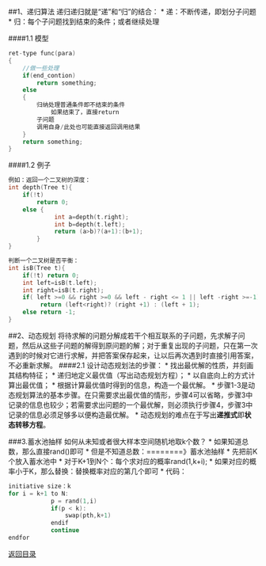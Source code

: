 ##1、递归算法
递归递归就是“递”和“归”的结合：
* 
递：不断传递，即划分子问题
* 
归：每个子问题找到结束的条件；或者继续处理

####1.1 模型
```C++
ret-type func(para)
{
    //做一些处理
    if(end_contion)
        return something;
    else
    {
        归纳处理普通条件即不结束的条件
            如果结束了，直接return
        子问题
        调用自身/此处也可能直接返回调用结果
    }
    return something;
}
```
####1.2 例子
```C++
例如：返回一个二叉树的深度：
int depth(Tree t){ 
    if(!t) 
        return 0; 
    else { 
             int a=depth(t.right); 
             int b=depth(t.left); 
             return (a>b)?(a+1):(b+1); 
        } 
}

判断一个二叉树是否平衡：
int isB(Tree t){ 
    if(!t) return 0; 
    int left=isB(t.left); 
    int right=isB(t.right); 
    if( left >=0 && right >=0 && left - right <= 1 || left -right >=-1) 
         return (left<right)? (right +1) : (left + 1); 
    else return -1; 
}
```
##2、动态规划
将待求解的问题分解成若干个相互联系的子问题，先求解子问题，然后从这些子问题的解得到原问题的解；对于重复出现的子问题，只在第一次遇到的时候对它进行求解，并把答案保存起来，让以后再次遇到时直接引用答案，不必重新求解。
####2.1 设计动态规划法的步骤：
* 
找出最优解的性质，并刻画其结构特征；
* 
递归地定义最优值（写出动态规划方程）；
* 
以自底向上的方式计算出最优值；
* 
根据计算最优值时得到的信息，构造一个最优解。
* 
步骤1-3是动态规划算法的基本步骤。在只需要求出最优值的情形，步骤4可以省略，步骤3中记录的信息也较少；若需要求出问题的一个最优解，则必须执行步骤4，步骤3中记录的信息必须足够多以便构造最优解。
* 
动态规划的难点在于写出**递推式**即**状态转移方程**。

###3.蓄水池抽样
如何从未知或者很大样本空间随机地取k个数？
* 
如果知道总数，那么直接rand()即可
* 
但是不知道总数：========》蓄水池抽样
    * 
先把前K个放入蓄水池中
    * 
对于K+1到N个：每个求对应的概率rand(1,k+i);
    * 
如果对应的概率小于K，那么替换：替换概率对应的第几个即可
    * 
代码：
```C++ 
initiative size：k
for i = k+1 to N:
            p = rand(1,i)
            if(p < k):  
                swap(pth,k+1)
            endif
            continue
endfor
```

[返回目录](README.md)
